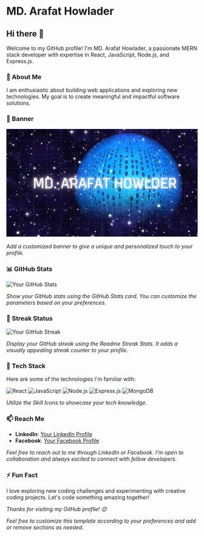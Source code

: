 # MD. Arafat Howlader

## Hi there 👋

Welcome to my GitHub profile! I'm MD. Arafat Howlader, a passionate MERN stack developer with expertise in React, JavaScript, Node.js, and Express.js.

### 🚀 About Me

I am enthusiastic about building web applications and exploring new technologies. My goal is to create meaningful and impactful software solutions.

### 🎨 Banner

![Your Banner](https://raw.githubusercontent.com/arafatah/arafatah/main/Blue%20Textured%20Space%20Landscape%20Hello%20World%20Desktop%20Wallpaper.png)

*Add a customized banner to give a unique and personalized touch to your profile.*

### 📊 GitHub Stats

![Your GitHub Stats](https://github-readme-stats.vercel.app/api?username=arafatah&show_icons=true&count_private=true&hide=issues,contribs&title_color=2ecc71&icon_color=3498db&text_color=555555&bg_color=ffffff)

*Show your GitHub stats using the GitHub Stats card. You can customize the parameters based on your preferences.*

### 🌟 Streak Status

![Your GitHub Streak](https://github-readme-streak-stats.herokuapp.com/?user=arafatah&fire=2ecc71&ring=3498db&currStreakNum=555555&sideNums=555555&currStreakLabel=555555&sideLabels=555555&dates=555555)

*Display your GitHub streak using the Readme Streak Stats. It adds a visually appealing streak counter to your profile.*

### 🔧 Tech Stack

Here are some of the technologies I'm familiar with:

![React](https://raw.githubusercontent.com/tandpfun/skill-icons/main/react.svg) ![JavaScript](https://raw.githubusercontent.com/tandpfun/skill-icons/main/javascript.svg) ![Node.js](https://raw.githubusercontent.com/tandpfun/skill-icons/main/nodejs.svg) ![Express.js](https://raw.githubusercontent.com/tandpfun/skill-icons/main/express.svg) ![MongoDB](https://raw.githubusercontent.com/tandpfun/skill-icons/main/mongodb.svg)

*Utilize the Skill Icons to showcase your tech knowledge.*

### 📫 Reach Me

- **LinkedIn**: [Your LinkedIn Profile](Your_LinkedIn_Profile_URL)
- **Facebook**: [Your Facebook Profile](Your_Facebook_Profile_URL)

*Feel free to reach out to me through LinkedIn or Facebook. I'm open to collaboration and always excited to connect with fellow developers.*

### ⚡ Fun Fact

I love exploring new coding challenges and experimenting with creative coding projects. Let's code something amazing together!

*Thanks for visiting my GitHub profile! 😊*

<!--
You can add additional sections like current projects, learning goals, or anything else you'd like to highlight.
-->

*Feel free to customize this template according to your preferences and add or remove sections as needed.*

